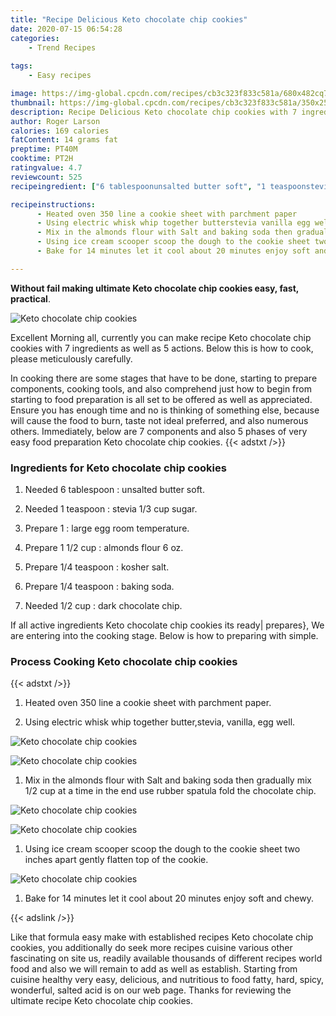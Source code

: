 ```yaml
---
title: "Recipe Delicious Keto chocolate chip cookies"
date: 2020-07-15 06:54:28
categories:
    - Trend Recipes
    
tags:
    - Easy recipes

image: https://img-global.cpcdn.com/recipes/cb3c323f833c581a/680x482cq70/keto-chocolate-chip-cookies-recipe-main-photo.jpg
thumbnail: https://img-global.cpcdn.com/recipes/cb3c323f833c581a/350x250cq70/keto-chocolate-chip-cookies-recipe-main-photo.jpg
description: Recipe Delicious Keto chocolate chip cookies with 7 ingredients and 5 stages of easy cooking.
author: Roger Larson
calories: 169 calories
fatContent: 14 grams fat
preptime: PT40M
cooktime: PT2H
ratingvalue: 4.7
reviewcount: 525
recipeingredient: ["6 tablespoonunsalted butter soft", "1 teaspoonstevia 13 cup sugar", "1large egg room temperature", "1 1/2 cupalmonds flour 6 oz", "1/4 teaspoonkosher salt", "1/4 teaspoonbaking soda", "1/2 cupdark chocolate chip"]

recipeinstructions: 
      - Heated oven 350 line a cookie sheet with parchment paper 
      - Using electric whisk whip together butterstevia vanilla egg well 
      - Mix in the almonds flour with Salt and baking soda then gradually mix 12 cup at a time in the end use rubber spatula fold the chocolate chip 
      - Using ice cream scooper scoop the dough to the cookie sheet two inches apart gently flatten top of the cookie 
      - Bake for 14 minutes let it cool about 20 minutes enjoy soft and chewy

---
```




**Without fail making ultimate Keto chocolate chip cookies easy, fast, practical**. 


![Keto chocolate chip cookies](https://img-global.cpcdn.com/recipes/cb3c323f833c581a/680x482cq70/keto-chocolate-chip-cookies-recipe-main-photo.jpg "Keto chocolate chip cookies")




Excellent Morning all, currently you can make recipe Keto chocolate chip cookies with 7 ingredients as well as 5 actions. Below this is how to cook, please meticulously carefully.

In cooking there are some stages that have to be done, starting to prepare components, cooking tools, and also comprehend just how to begin from starting to food preparation is all set to be offered as well as appreciated. Ensure you has enough time and no is thinking of something else, because will cause the food to burn, taste not ideal preferred, and also numerous others. Immediately, below are 7 components and also 5 phases of very easy food preparation Keto chocolate chip cookies.
{{< adstxt />}}

### Ingredients for Keto chocolate chip cookies


1. Needed 6 tablespoon : unsalted butter soft.

1. Needed 1 teaspoon : stevia 1/3 cup sugar.

1. Prepare 1 : large egg room temperature.

1. Prepare 1 1/2 cup : almonds flour 6 oz.

1. Prepare 1/4 teaspoon : kosher salt.

1. Prepare 1/4 teaspoon : baking soda.

1. Needed 1/2 cup : dark chocolate chip.



If all active ingredients Keto chocolate chip cookies its ready| prepares}, We are entering into the cooking stage. Below is how to preparing with simple.

### Process Cooking Keto chocolate chip cookies

{{< adstxt />}}


1. Heated oven 350 line a cookie sheet with parchment paper.



1. Using electric whisk whip together butter,stevia, vanilla, egg well.



![Keto chocolate chip cookies](https://img-global.cpcdn.com/steps/bfcb27b7773b6ae6/160x128cq70/keto-chocolate-chip-cookies-recipe-step-2-photo.jpg" "Keto chocolate chip cookies")

![Keto chocolate chip cookies](https://img-global.cpcdn.com/steps/4d127a27ee00e54c/160x128cq70/keto-chocolate-chip-cookies-recipe-step-2-photo.jpg" "Keto chocolate chip cookies")



1. Mix in the almonds flour with Salt and baking soda then gradually mix 1/2 cup at a time in the end use rubber spatula fold the chocolate chip.



![Keto chocolate chip cookies](https://img-global.cpcdn.com/steps/46ad719991668e7f/160x128cq70/keto-chocolate-chip-cookies-recipe-step-3-photo.jpg" "Keto chocolate chip cookies")

![Keto chocolate chip cookies](https://img-global.cpcdn.com/steps/66ec233509d8763d/160x128cq70/keto-chocolate-chip-cookies-recipe-step-3-photo.jpg" "Keto chocolate chip cookies")



1. Using ice cream scooper scoop the dough to the cookie sheet two inches apart gently flatten top of the cookie.



![Keto chocolate chip cookies](https://img-global.cpcdn.com/steps/f0d3f94c390368c9/160x128cq70/keto-chocolate-chip-cookies-recipe-step-4-photo.jpg" "Keto chocolate chip cookies")



1. Bake for 14 minutes let it cool about 20 minutes enjoy soft and chewy.





{{< adslink />}}

Like that formula easy make with established recipes Keto chocolate chip cookies, you additionally do seek more recipes cuisine various other fascinating on site us, readily available thousands of different recipes world food and also we will remain to add as well as establish. Starting from cuisine healthy very easy, delicious, and nutritious to food fatty, hard, spicy, wonderful, salted acid is on our web page. Thanks for reviewing the ultimate recipe Keto chocolate chip cookies.
